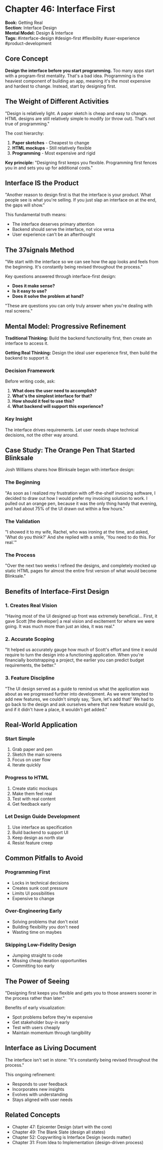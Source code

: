# Chapter 46: Interface First

**Book:** Getting Real  
**Section:** Interface Design  
**Mental Model:** Design & Interface  
**Tags:** #interface-design #design-first #flexibility #user-experience #product-development

## Core Concept

**Design the interface before you start programming.** Too many apps start with a program-first mentality. That's a bad idea. Programming is the heaviest component of building an app, meaning it's the most expensive and hardest to change. Instead, start by designing first.

## The Weight of Different Activities

"Design is relatively light. A paper sketch is cheap and easy to change. HTML designs are still relatively simple to modify (or throw out). That's not true of programming."

The cost hierarchy:
1. **Paper sketches** - Cheapest to change
2. **HTML mockups** - Still relatively flexible
3. **Programming** - Most expensive and rigid

**Key principle:** "Designing first keeps you flexible. Programming first fences you in and sets you up for additional costs."

## Interface IS the Product

"Another reason to design first is that the interface is your product. What people see is what you're selling. If you just slap an interface on at the end, the gaps will show."

This fundamental truth means:
- The interface deserves primary attention
- Backend should serve the interface, not vice versa
- User experience can't be an afterthought

## The 37signals Method

"We start with the interface so we can see how the app looks and feels from the beginning. It's constantly being revised throughout the process."

Key questions answered through interface-first design:
- **Does it make sense?**
- **Is it easy to use?**
- **Does it solve the problem at hand?**

"These are questions you can only truly answer when you're dealing with real screens."

## Mental Model: Progressive Refinement

**Traditional Thinking:** Build the backend functionality first, then create an interface to access it.

**Getting Real Thinking:** Design the ideal user experience first, then build the backend to support it.

### Decision Framework

Before writing code, ask:
1. **What does the user need to accomplish?**
2. **What's the simplest interface for that?**
3. **How should it feel to use this?**
4. **What backend will support this experience?**

### Key Insight

The interface drives requirements. Let user needs shape technical decisions, not the other way around.

## Case Study: The Orange Pen That Started Blinksale

Josh Williams shares how Blinksale began with interface design:

### The Beginning
"As soon as I realized my frustration with off-the-shelf invoicing software, I decided to draw out how I would prefer my invoicing solution to work. I pulled out an orange pen, because it was the only thing handy that evening, and had about 75% of the UI drawn out within a few hours."

### The Validation
"I showed it to my wife, Rachel, who was ironing at the time, and asked, 'What do you think?' And she replied with a smile, 'You need to do this. For real.'"

### The Process
"Over the next two weeks I refined the designs, and completely mocked up static HTML pages for almost the entire first version of what would become Blinksale."

## Benefits of Interface-First Design

### 1. Creates Real Vision
"Having most of the UI designed up front was extremely beneficial... First, it gave Scott [the developer] a real vision and excitement for where we were going. It was much more than just an idea, it was real."

### 2. Accurate Scoping
"It helped us accurately gauge how much of Scott's effort and time it would require to turn the design into a functioning application. When you're financially bootstrapping a project, the earlier you can predict budget requirements, the better."

### 3. Feature Discipline
"The UI design served as a guide to remind us what the application was about as we progressed further into development. As we were tempted to add new features, we couldn't simply say, 'Sure, let's add that!' We had to go back to the design and ask ourselves where that new feature would go, and if it didn't have a place, it wouldn't get added."

## Real-World Application

### Start Simple
1. Grab paper and pen
2. Sketch the main screens
3. Focus on user flow
4. Iterate quickly

### Progress to HTML
1. Create static mockups
2. Make them feel real
3. Test with real content
4. Get feedback early

### Let Design Guide Development
1. Use interface as specification
2. Build backend to support UI
3. Keep design as north star
4. Resist feature creep

## Common Pitfalls to Avoid

### Programming First
- Locks in technical decisions
- Creates sunk cost pressure
- Limits UI possibilities
- Expensive to change

### Over-Engineering Early
- Solving problems that don't exist
- Building flexibility you don't need
- Wasting time on maybes

### Skipping Low-Fidelity Design
- Jumping straight to code
- Missing cheap iteration opportunities
- Committing too early

## The Power of Seeing

"Designing first keeps you flexible and gets you to those answers sooner in the process rather than later."

Benefits of early visualization:
- Spot problems before they're expensive
- Get stakeholder buy-in early
- Test with users cheaply
- Maintain momentum through tangibility

## Interface as Living Document

The interface isn't set in stone: "It's constantly being revised throughout the process."

This ongoing refinement:
- Responds to user feedback
- Incorporates new insights
- Evolves with understanding
- Stays aligned with user needs

## Related Concepts

- Chapter 47: Epicenter Design (start with the core)
- Chapter 49: The Blank Slate (design all states)
- Chapter 52: Copywriting is Interface Design (words matter)
- Chapter 31: From Idea to Implementation (design-driven process)